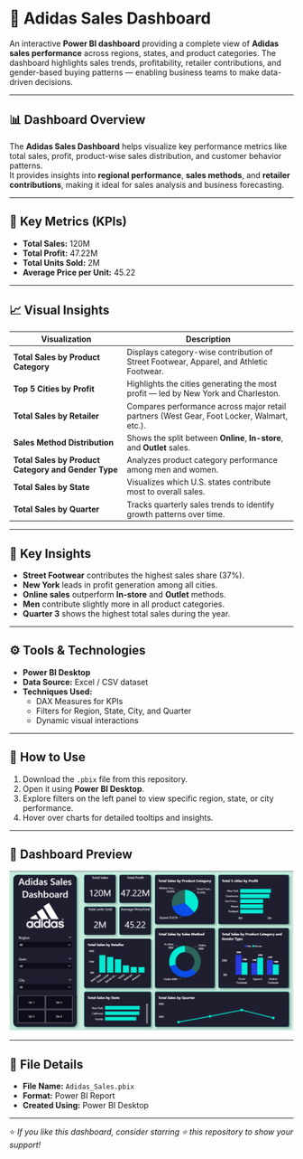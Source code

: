 # 👟 Adidas Sales Dashboard

An interactive **Power BI dashboard** providing a complete view of **Adidas sales performance** across regions, states, and product categories. The dashboard highlights sales trends, profitability, retailer contributions, and gender-based buying patterns — enabling business teams to make data-driven decisions.

---

## 📊 Dashboard Overview

The **Adidas Sales Dashboard** helps visualize key performance metrics like total sales, profit, product-wise sales distribution, and customer behavior patterns.  
It provides insights into **regional performance**, **sales methods**, and **retailer contributions**, making it ideal for sales analysis and business forecasting.

---

## 🔹 Key Metrics (KPIs)

- **Total Sales:** 120M  
- **Total Profit:** 47.22M  
- **Total Units Sold:** 2M  
- **Average Price per Unit:** 45.22  

---

## 📈 Visual Insights

| Visualization | Description |
|----------------|-------------|
| **Total Sales by Product Category** | Displays category-wise contribution of Street Footwear, Apparel, and Athletic Footwear. |
| **Top 5 Cities by Profit** | Highlights the cities generating the most profit — led by New York and Charleston. |
| **Total Sales by Retailer** | Compares performance across major retail partners (West Gear, Foot Locker, Walmart, etc.). |
| **Sales Method Distribution** | Shows the split between **Online**, **In-store**, and **Outlet** sales. |
| **Total Sales by Product Category and Gender Type** | Analyzes product category performance among men and women. |
| **Total Sales by State** | Visualizes which U.S. states contribute most to overall sales. |
| **Total Sales by Quarter** | Tracks quarterly sales trends to identify growth patterns over time. |

---

## 🧠 Key Insights

- **Street Footwear** contributes the highest sales share (37%).  
- **New York** leads in profit generation among all cities.  
- **Online sales** outperform **In-store** and **Outlet** methods.  
- **Men** contribute slightly more in all product categories.  
- **Quarter 3** shows the highest total sales during the year.  

---

## ⚙️ Tools & Technologies

- **Power BI Desktop**
- **Data Source:** Excel / CSV dataset
- **Techniques Used:**  
  - DAX Measures for KPIs  
  - Filters for Region, State, City, and Quarter  
  - Dynamic visual interactions  

---

## 🚀 How to Use

1. Download the `.pbix` file from this repository.  
2. Open it using **Power BI Desktop**.  
3. Explore filters on the left panel to view specific region, state, or city performance.  
4. Hover over charts for detailed tooltips and insights.  

---

## 📸 Dashboard Preview
![Adidas Sales Dashboard](Adidas.png)

---

## 📁 File Details
- **File Name:** `Adidas_Sales.pbix`  
- **Format:** Power BI Report  
- **Created Using:** Power BI Desktop  

---

⭐ *If you like this dashboard, consider starring ⭐ this repository to show your support!*
